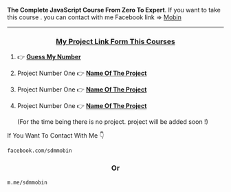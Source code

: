 <b>The Complete JavaScript Course From Zero To Expert</b>. If you want to take this course . you can contact with me Facebook link => <a target ="_blank" href = "m.me/sdmmobin">Mobin</a>

<hr>

<h3 align = "center"><u>My Project Link Form This Courses</u></h3>

1. 👉 <b><a target = "_blank" href = "https://mobinhimu.github.io/guess-my-number/">Guess My Number</a></b> <br/>

1. Project Number One 👉 <b><a target = "_blank" href = "#">Name Of The Project</a></b>

1. Project Number One 👉 <b><a target = "_blank" href = "#">Name Of The Project</a></b>

1. Project Number One 👉 <b><a target = "_blank" href = "#">Name Of The Project</a></b> <br>

   (For the time being there is no project. project will be added soon !)

<p>If You Want To Contact With Me  👇</p>

```
facebook.com/sdmmobin
```

<h3 align = "center">Or </h3>

```
m.me/sdmmobin
```
